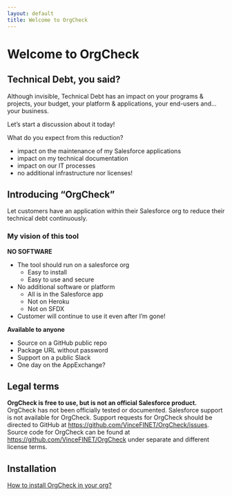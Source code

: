 ```yaml
---
layout: default
title: Welcome to OrgCheck
---
```



# Welcome to OrgCheck



## Technical Debt, you said?

Although invisible, Technical Debt has an impact on your programs & projects, your budget, your platform & applications, your end-users and... your business.

Let’s start a discussion about it today!

What do you expect from this reduction? 
- impact on the maintenance of my Salesforce applications
- impact on my technical documentation
- impact on our IT processes
- no additional infrastructure nor licenses!



## Introducing “OrgCheck”

Let customers have an application within their Salesforce org to reduce their technical debt continuously.

### My vision of this tool
**NO SOFTWARE**
- The tool should run on a salesforce org
  - Easy to install
  - Easy to use and secure
- No additional software or platform 
  - All is in the Salesforce app
  - Not on Heroku 
  - Not on SFDX
- Customer will continue to use it even after I’m gone!

**Available to anyone**
- Source on a GitHub public repo
- Package URL without password
- Support on a public Slack
- One day on the AppExchange?


## Legal terms

**OrgCheck is free to use, but is not an official Salesforce product.** OrgCheck has not been officially tested or documented. Salesforce support is not available for OrgCheck. Support requests for OrgCheck should be directed to GitHub at <a href="https://github.com/VinceFINET/OrgCheck/issues" target="_blank">https://github.com/VinceFINET/OrgCheck/issues</a>. Source code for OrgCheck can be found at <a href="https://github.com/VinceFINET/OrgCheck" target="_blank">https://github.com/VinceFINET/OrgCheck</a> under separate and different license terms.



## Installation
[How to install OrgCheck in your org?](installation)
